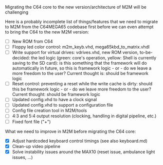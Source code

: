 Migrating the C64 core to the new version/architecture of M2M will be challenging

Here is a probably incomplete list of things/features that we need to migrate to M2M from the C64MEGA65 codebase first
before we can even attempt to bring the C64 to the new M2M version:

- [ ] New ROM from C64
- [ ] Floppy led color control: m2m_keyb.vhd, mega65kbd_to_matrix.vhdl
- [ ] Write support for virtual drives: vdrives.vhd, new ROM version, to-be-decided: the led logic (green: core's operation, yellow: Shell is currently saving to the SD card): is this something that the framework will do automatically in future, so this is framework logic - or - do we leave a more freedom to the user? Current thought is: should be framework logic
- [ ] Reset control: preventing a reset while the write cache is dirty: should this be framework logic - or - do we leave more freedom to the user? Current thought: should be framework logic
- [ ] Updated config.vhd to have a clock signal
- [ ] Updated config.vhd to support a configuration file
- [ ] Config file creation tool in M2M/tools
- [ ] 4:3 and 5:4 output resolution (clocking, handling in digital pipeline, etc.)
- [ ] Fixed font file ("+")

What we need to improve in M2M before migrating the C64 core:

- [x] Adjust hardcoded keyboard control timings (see also keyboard.md)
- [x] Clean-up video pipeline
- [x] Solve instability issues around the MAX10 (reset issue, ambulance light issues, ...)
